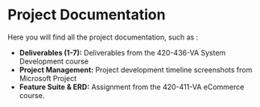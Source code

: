 # Project Documentation
Here you will find all the project documentation, such as :

* **Deliverables (1-7):**
  Deliverables from the 420-436-VA System Development course
* **Project Management:**
  Project development timeline screenshots from Microsoft Project
* **Feature Suite & ERD:**
  Assignment from the 420-411-VA eCommerce course.
